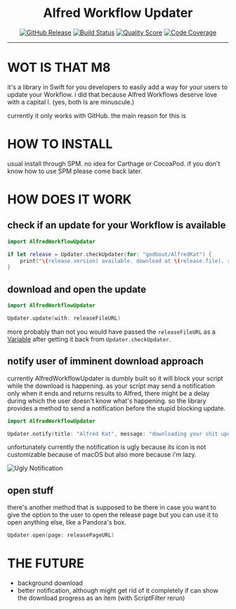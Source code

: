 <h1 align="center">Alfred Workflow Updater</h1>

<p align="center">
    <a href="https://github.com/godbout/AlfredWorkflowUpdater/releases"><img src="https://img.shields.io/github/release/godbout/AlfredWorkflowUpdater.svg" alt="GitHub Release"></a>
    <a href="https://github.com/godbout/AlfredWorkflowUpdater/actions"><img src="https://img.shields.io/github/workflow/status/godbout/AlfredWorkflowUpdater/tests%20and%20coverage" alt="Build Status"></a>
    <a href="https://app.codacy.com/gh/godbout/AlfredWorkflowUpdater"><img src="https://img.shields.io/codacy/grade/653415cfb541446f82e2f5dd84f56f16" alt="Quality Score"></a>
    <a href="https://codecov.io/gh/godbout/AlfredWorkflowUpdater"><img src="https://img.shields.io/codecov/c/gh/godbout/AlfredWorkflowUpdater" alt="Code Coverage"></a>
</p>

___

# WOT IS THAT M8

it's a library in Swift for you developers to easily add a way for your users to update your Workflow. i did that because Alfred Workflows deserve love with a capital l. (yes, both ls are minuscule.)

currently it only works with GitHub. the main reason for this is

# HOW TO INSTALL

usual install through SPM. no idea for Carthage or CocoaPod. if you don't know how to use SPM please come back later.

# HOW DOES IT WORK

## check if an update for your Workflow is available

```swift
import AlfredWorkflowUpdater

if let release = Updater.checkUpdater(for: "godbout/AlfredKat") {
    print("\(release.version) available. download at \(release.file). release page at \(release.page)")
}
```

## download and open the update

```swift
import AlfredWorkflowUpdater

Updater.update(with: releaseFileURL)
```

more probably than not you would have passed the `releaseFileURL` as a [Variable](https://www.alfredapp.com/help/workflows/inputs/script-filter/json/#variables) after getting it back from `Updater.checkUpdater`.

## notify user of imminent download approach

currently AlfredWorkflowUpdater is dumbly built so it will block your script while the download is happening. as your script may send a notification only when it ends and returns results to Alfred, there might be a delay during which the user doesn't know what's happening. so the library provides a method to send a notification before the stupid blocking update.

```swift
import AlfredWorkflowUpdater

Updater.notify(title: "Alfred Kat", message: "downloading your shit update...")
```

unfortunately currently the notification is ugly because its icon is not customizable because of macOS but also more because i'm lazy.

![Ugly Notification](https://github.com/godbout/AlfredWorkflowUpdater/blob/media/UglyNotification.gif "Ugly Notification")

## open stuff

there's another method that is supposed to be there in case you want to give the option to the user to open the release page but you can use it to open anything else, like a Pandora's box. 

```swift
Updater.open(page: releasePageURL)
```

# THE FUTURE

* background download
* better notification, although might get rid of it completely if can show the download progress as an item (with ScriptFilter rerun) 
